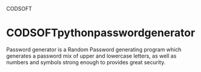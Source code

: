 CODSOFT
# CODSOFTpythonpasswordgenerator
Password generator is a Random Password generating program which generates a password mix of upper and lowercase letters, as well as numbers and symbols strong enough to provides great security.
